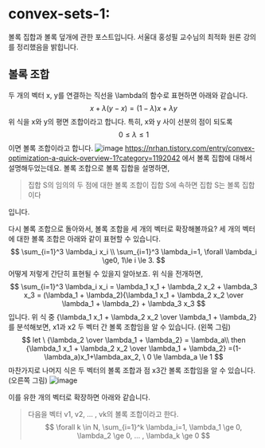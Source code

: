 # convex-sets-1: 
볼록 집합과 볼록 덮개에 관한 포스트입니다. 서울대 홍성필 교수님의 최적화 원론 강의를 정리했음을 밝힙니다.
## 볼록 조합
두 개의 벡터 x, y를 연결하는 직선을 \lambda의 함수로 표현하면 아래와 같습니다.
$$
x+\lambda (y-x)=(1-\lambda)x + \lambda y
$$
위 식을 x와 y의 평면 조합이라고 합니다. 특히, x와 y 사이 선분의 점이 되도록 
$$
0 \le \lambda \le 1
$$
이면 볼록 조합이라고 합니다.
![image](https://user-images.githubusercontent.com/11609881/111660340-51bcfa80-8851-11eb-882b-ac8bc545f481.png)
https://nrhan.tistory.com/entry/convex-optimization-a-quick-overview-1?category=1192042
에서 볼록 집합에 대해서 설명해두었는데요. 볼록 조합으로 볼록 집합을 설명하면, 
> 집합 S의 임의의 두 점에 대한 볼록 조합이 집합 S에 속하면 집합 S는 볼록 집합이다

입니다.

다시 볼록 조합으로 돌아와서, 볼록 조합을 세 개의 벡터로 확장해볼까요? 세 개의 벡터에 대한 볼록 조합은 아래와 같이 표현할 수 있습니다.
$$
\sum_{i=1}^3 \lambda_i x_i \\ 
\sum_{i=1}^3 \lambda_i=1, \forall \lambda_i \ge0, 1\le i \le 3.
$$
어떻게 저렇게 간단히 표현될 수 있을지 알아보죠. 위 식을 전개하면,
$$
\sum_{i=1}^3 \lambda_i x_i
= \lambda_1 x_1 + \lambda_2 x_2 + \lambda_3 x_3
= (\lambda_1 + \lambda_2){\lambda_1 x_1 + \lambda_2 x_2 \over \lambda_1 + \lambda_2} + \lambda_3 x_3
$$
입니다. 위 식 중 {\lambda_1 x_1 + \lambda_2 x_2 \over \lambda_1 + \lambda_2}를 분석해보면, x1과 x2 두 벡터 간 볼록 조합임을 알 수 있습니다. (왼쪽 그림)
$$
let \ {\lambda_2 \over \lambda_1 + \lambda_2} = \lambda_a\\
then
{\lambda_1 x_1 + \lambda_2 x_2 \over \lambda_1 + \lambda_2}
=(1-\lambda_a)x_1+\lambda_ax_2, \ 0 \le \lambda_a \le 1
$$
마찬가지로 나머지 식은 두 벡터의 볼록 조합과 점 x3간 볼록 조합임을 알 수 있습니다. (오른쪽 그림)
![image](https://user-images.githubusercontent.com/11609881/111662809-9c3f7680-8853-11eb-8e81-f2491b6a3edc.png)

이를 유한 개의 벡터로 확장하면 아래와 같습니다.
> 다음을 벡터 v1, v2, ... , vk의 볼록 조합이라고 한다.
$$
\forall k \in N, \sum_{i=1}^k \lambda_i=1, \lambda_1 \ge 0, \lambda_2 \ge 0, ... , \lambda_k \ge 0
$$
<!--stackedit_data:
eyJoaXN0b3J5IjpbLTc0MzQwMzQ1NSwxNzA5OTM5ODY3LC04MD
Q1NjI4OTRdfQ==
-->